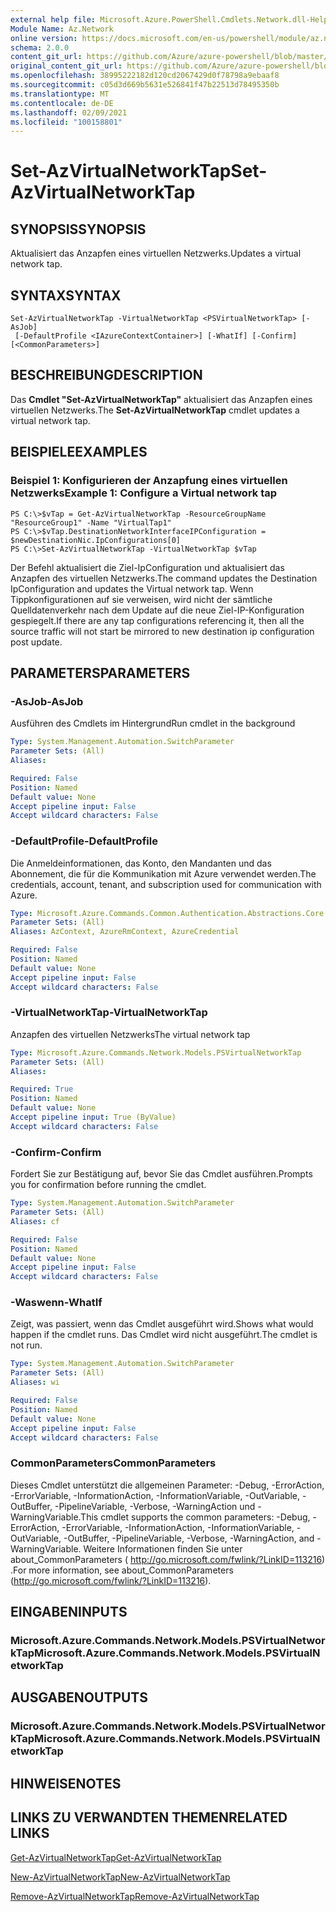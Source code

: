 ```yaml
---
external help file: Microsoft.Azure.PowerShell.Cmdlets.Network.dll-Help.xml
Module Name: Az.Network
online version: https://docs.microsoft.com/en-us/powershell/module/az.network/set-azvirtualnetworktap
schema: 2.0.0
content_git_url: https://github.com/Azure/azure-powershell/blob/master/src/Network/Network/help/Set-AzVirtualNetworkTap.md
original_content_git_url: https://github.com/Azure/azure-powershell/blob/master/src/Network/Network/help/Set-AzVirtualNetworkTap.md
ms.openlocfilehash: 38995222182d120cd2067429d0f78798a9ebaaf8
ms.sourcegitcommit: c05d3d669b5631e526841f47b22513d78495350b
ms.translationtype: MT
ms.contentlocale: de-DE
ms.lasthandoff: 02/09/2021
ms.locfileid: "100158801"
---
```

# <span data-ttu-id="deaad-101">Set-AzVirtualNetworkTap</span><span class="sxs-lookup"><span data-stu-id="deaad-101">Set-AzVirtualNetworkTap</span></span>

## <span data-ttu-id="deaad-102">SYNOPSIS</span><span class="sxs-lookup"><span data-stu-id="deaad-102">SYNOPSIS</span></span>
<span data-ttu-id="deaad-103">Aktualisiert das Anzapfen eines virtuellen Netzwerks.</span><span class="sxs-lookup"><span data-stu-id="deaad-103">Updates a virtual network tap.</span></span>

## <span data-ttu-id="deaad-104">SYNTAX</span><span class="sxs-lookup"><span data-stu-id="deaad-104">SYNTAX</span></span>

```
Set-AzVirtualNetworkTap -VirtualNetworkTap <PSVirtualNetworkTap> [-AsJob]
 [-DefaultProfile <IAzureContextContainer>] [-WhatIf] [-Confirm] [<CommonParameters>]
```

## <span data-ttu-id="deaad-105">BESCHREIBUNG</span><span class="sxs-lookup"><span data-stu-id="deaad-105">DESCRIPTION</span></span>
<span data-ttu-id="deaad-106">Das **Cmdlet "Set-AzVirtualNetworkTap"** aktualisiert das Anzapfen eines virtuellen Netzwerks.</span><span class="sxs-lookup"><span data-stu-id="deaad-106">The **Set-AzVirtualNetworkTap** cmdlet updates a virtual network tap.</span></span>

## <span data-ttu-id="deaad-107">BEISPIELE</span><span class="sxs-lookup"><span data-stu-id="deaad-107">EXAMPLES</span></span>

### <span data-ttu-id="deaad-108">Beispiel 1: Konfigurieren der Anzapfung eines virtuellen Netzwerks</span><span class="sxs-lookup"><span data-stu-id="deaad-108">Example 1: Configure a Virtual network tap</span></span>
```
PS C:\>$vTap = Get-AzVirtualNetworkTap -ResourceGroupName "ResourceGroup1" -Name "VirtualTap1"
PS C:\>$vTap.DestinationNetworkInterfaceIPConfiguration = $newDestinationNic.IpConfigurations[0]
PS C:\>Set-AzVirtualNetworkTap -VirtualNetworkTap $vTap
```

<span data-ttu-id="deaad-109">Der Befehl aktualisiert die Ziel-IpConfiguration und aktualisiert das Anzapfen des virtuellen Netzwerks.</span><span class="sxs-lookup"><span data-stu-id="deaad-109">The command updates the Destination IpConfiguration and updates the Virtual network tap.</span></span>
<span data-ttu-id="deaad-110">Wenn Tippkonfigurationen auf sie verweisen, wird nicht der sämtliche Quelldatenverkehr nach dem Update auf die neue Ziel-IP-Konfiguration gespiegelt.</span><span class="sxs-lookup"><span data-stu-id="deaad-110">If there are any tap configurations referencing it, then all the source traffic will not start be mirrored to new destination ip configuration post update.</span></span>

## <span data-ttu-id="deaad-111">PARAMETERS</span><span class="sxs-lookup"><span data-stu-id="deaad-111">PARAMETERS</span></span>

### <span data-ttu-id="deaad-112">-AsJob</span><span class="sxs-lookup"><span data-stu-id="deaad-112">-AsJob</span></span>
<span data-ttu-id="deaad-113">Ausführen des Cmdlets im Hintergrund</span><span class="sxs-lookup"><span data-stu-id="deaad-113">Run cmdlet in the background</span></span>

```yaml
Type: System.Management.Automation.SwitchParameter
Parameter Sets: (All)
Aliases:

Required: False
Position: Named
Default value: None
Accept pipeline input: False
Accept wildcard characters: False
```

### <span data-ttu-id="deaad-114">-DefaultProfile</span><span class="sxs-lookup"><span data-stu-id="deaad-114">-DefaultProfile</span></span>
<span data-ttu-id="deaad-115">Die Anmeldeinformationen, das Konto, den Mandanten und das Abonnement, die für die Kommunikation mit Azure verwendet werden.</span><span class="sxs-lookup"><span data-stu-id="deaad-115">The credentials, account, tenant, and subscription used for communication with Azure.</span></span>

```yaml
Type: Microsoft.Azure.Commands.Common.Authentication.Abstractions.Core.IAzureContextContainer
Parameter Sets: (All)
Aliases: AzContext, AzureRmContext, AzureCredential

Required: False
Position: Named
Default value: None
Accept pipeline input: False
Accept wildcard characters: False
```

### <span data-ttu-id="deaad-116">-VirtualNetworkTap</span><span class="sxs-lookup"><span data-stu-id="deaad-116">-VirtualNetworkTap</span></span>
<span data-ttu-id="deaad-117">Anzapfen des virtuellen Netzwerks</span><span class="sxs-lookup"><span data-stu-id="deaad-117">The virtual network tap</span></span>

```yaml
Type: Microsoft.Azure.Commands.Network.Models.PSVirtualNetworkTap
Parameter Sets: (All)
Aliases:

Required: True
Position: Named
Default value: None
Accept pipeline input: True (ByValue)
Accept wildcard characters: False
```

### <span data-ttu-id="deaad-118">-Confirm</span><span class="sxs-lookup"><span data-stu-id="deaad-118">-Confirm</span></span>
<span data-ttu-id="deaad-119">Fordert Sie zur Bestätigung auf, bevor Sie das Cmdlet ausführen.</span><span class="sxs-lookup"><span data-stu-id="deaad-119">Prompts you for confirmation before running the cmdlet.</span></span>

```yaml
Type: System.Management.Automation.SwitchParameter
Parameter Sets: (All)
Aliases: cf

Required: False
Position: Named
Default value: None
Accept pipeline input: False
Accept wildcard characters: False
```

### <span data-ttu-id="deaad-120">-Waswenn</span><span class="sxs-lookup"><span data-stu-id="deaad-120">-WhatIf</span></span>
<span data-ttu-id="deaad-121">Zeigt, was passiert, wenn das Cmdlet ausgeführt wird.</span><span class="sxs-lookup"><span data-stu-id="deaad-121">Shows what would happen if the cmdlet runs.</span></span>
<span data-ttu-id="deaad-122">Das Cmdlet wird nicht ausgeführt.</span><span class="sxs-lookup"><span data-stu-id="deaad-122">The cmdlet is not run.</span></span>

```yaml
Type: System.Management.Automation.SwitchParameter
Parameter Sets: (All)
Aliases: wi

Required: False
Position: Named
Default value: None
Accept pipeline input: False
Accept wildcard characters: False
```

### <span data-ttu-id="deaad-123">CommonParameters</span><span class="sxs-lookup"><span data-stu-id="deaad-123">CommonParameters</span></span>
<span data-ttu-id="deaad-124">Dieses Cmdlet unterstützt die allgemeinen Parameter: -Debug, -ErrorAction, -ErrorVariable, -InformationAction, -InformationVariable, -OutVariable, -OutBuffer, -PipelineVariable, -Verbose, -WarningAction und -WarningVariable.</span><span class="sxs-lookup"><span data-stu-id="deaad-124">This cmdlet supports the common parameters: -Debug, -ErrorAction, -ErrorVariable, -InformationAction, -InformationVariable, -OutVariable, -OutBuffer, -PipelineVariable, -Verbose, -WarningAction, and -WarningVariable.</span></span> <span data-ttu-id="deaad-125">Weitere Informationen finden Sie unter about_CommonParameters ( http://go.microsoft.com/fwlink/?LinkID=113216) .</span><span class="sxs-lookup"><span data-stu-id="deaad-125">For more information, see about_CommonParameters (http://go.microsoft.com/fwlink/?LinkID=113216).</span></span>

## <span data-ttu-id="deaad-126">EINGABEN</span><span class="sxs-lookup"><span data-stu-id="deaad-126">INPUTS</span></span>

### <span data-ttu-id="deaad-127">Microsoft.Azure.Commands.Network.Models.PSVirtualNetworkTap</span><span class="sxs-lookup"><span data-stu-id="deaad-127">Microsoft.Azure.Commands.Network.Models.PSVirtualNetworkTap</span></span>

## <span data-ttu-id="deaad-128">AUSGABEN</span><span class="sxs-lookup"><span data-stu-id="deaad-128">OUTPUTS</span></span>

### <span data-ttu-id="deaad-129">Microsoft.Azure.Commands.Network.Models.PSVirtualNetworkTap</span><span class="sxs-lookup"><span data-stu-id="deaad-129">Microsoft.Azure.Commands.Network.Models.PSVirtualNetworkTap</span></span>

## <span data-ttu-id="deaad-130">HINWEISE</span><span class="sxs-lookup"><span data-stu-id="deaad-130">NOTES</span></span>

## <span data-ttu-id="deaad-131">LINKS ZU VERWANDTEN THEMEN</span><span class="sxs-lookup"><span data-stu-id="deaad-131">RELATED LINKS</span></span>

[<span data-ttu-id="deaad-132">Get-AzVirtualNetworkTap</span><span class="sxs-lookup"><span data-stu-id="deaad-132">Get-AzVirtualNetworkTap</span></span>](./Get-AzVirtualNetworkTap.md)

[<span data-ttu-id="deaad-133">New-AzVirtualNetworkTap</span><span class="sxs-lookup"><span data-stu-id="deaad-133">New-AzVirtualNetworkTap</span></span>](./New-AzVirtualNetworkTap.md)

[<span data-ttu-id="deaad-134">Remove-AzVirtualNetworkTap</span><span class="sxs-lookup"><span data-stu-id="deaad-134">Remove-AzVirtualNetworkTap</span></span>](./Remove-AzVirtualNetworkTap.md)
